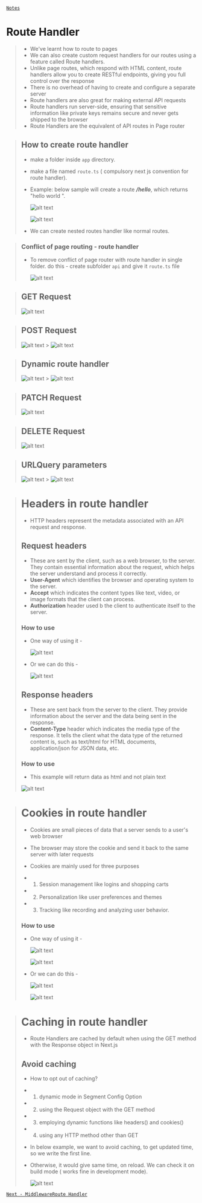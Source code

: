 [`Notes`](../../README.md)

# Route Handler

> - We've learnt how to route to pages
> - We can also create custom request handlers for our routes using a feature called Route handlers.
> - Unlike page routes, which respond with HTML content, route handlers allow you to
>   create RESTful endpoints, giving you full control over the response
> - There is no overhead of having to create and configure a separate server
> - Route handlers are also great for making external API requests
> - Route handlers run server-side, ensuring that sensitive information like private
>   keys remains secure and never gets shipped to the browser
> - Route Handlers are the equivalent of API routes in Page router

> ## How to create route handler
>
> - make a folder inside `app` directory.
> - make a file named `route.ts` ( compulsory next js convention for route handler).
> - Example: below sample will create a route **_/hello_**, which returns "hello world ".
>
>   ![alt text](image-1.png) 
>   
>   ![alt text](image.png)
>
> - We can create nested routes handler like normal routes.

> ### Conflict of page routing - route handler
>
> - To remove conflict of page router with route handler in single folder. do this - create subfolder `api` and give it `route.ts` file
>
>   ![alt text](image-2.png)

> ## GET Request
>
> ![alt text](Screenshot_20240731_120246.png)

> ## POST Request
>
> ![alt text](Screenshot_20240731_121314.png) > ![alt text](Screenshot_20240731_121251.png)

> ## Dynamic route handler
>
> ![alt text](Screenshot_20240731_130750.png) > ![alt text](Screenshot_20240731_130709.png)

> ## PATCH Request
>
> ![alt text](Screenshot_20240731_132113.png)

> ## DELETE Request
>
> ![alt text](image-3.png)

> ## URLQuery parameters
>
> ![alt text](image-4.png) > ![alt text](image-5.png)

> # Headers in route handler
>
> - HTTP headers represent the metadata associated with an API request and
>   response.
>
> ## Request headers
>
> - These are sent by the client, such as a web browser, to the server. They contain
>   essential information about the request, which helps the server understand and
>   process it correctly.
> - **User-Agent** which identifies the browser and operating system to the server.
> - **Accept** which indicates the content types like text, video, or image formats that
>   the client can process.
> - **Authorization** header used b the client to authenticate itself to the server.
>
> ### How to use
>
> - One way of using it -
>
>   ![alt text](image-7.png)
>
> - Or we can do this -
>
>   ![alt text](image-8.png)
>
> ## Response headers
>
> - These are sent back from the server to the client. They provide information about
>   the server and the data being sent in the response.
> - **Content-Type** header which indicates the media type of the response. It tells the
>   client what the data type of the returned content is, such as text/html for HTML
>   documents, application/json for JSON data, etc.
>
> ### How to use
>
> - This example will return data as html and not plain text
>
> ![alt text](image-9.png)

> # Cookies in route handler
>
> - Cookies are small pieces of data that a server sends to a user's web browser
> - The browser may store the cookie and send it back to the same server with later
requests
>
> - Cookies are mainly used for three purposes
> - 1. Session management like logins and shopping carts
> - 2. Personalization like user preferences and themes
> - 3. Tracking like recording and analyzing user behavior.
>
> ### How to use
>
> - One way of using it -
>
>   ![alt text](image-10.png) 
>   
>   ![alt text](image-11.png)
>
> - Or we can do this -
>
>   ![alt text](image-12.png)
>
>   ![alt text](image-13.png)

> # Caching in route handler
>
> - Route Handlers are cached by default when using the GET method with the
>   Response object in Next.js
>
> ## Avoid caching
> - How to opt out of caching?
> - 1. dynamic mode in Segment Config Option
> - 2. using the Request object with the GET method
> - 3. employing dynamic functions like headers() and cookies()
> - 4. using any HTTP method other than GET
> - In below example, we want to avoid caching, to get updated time, so we write the first line.
> - Otherwise, it would give same time, on reload. We can check it on build mode ( works fine in development mode).
>
>   ![alt text](image-14.png)


[`Next - MiddlewareRoute Handler`](./middleware.md)

